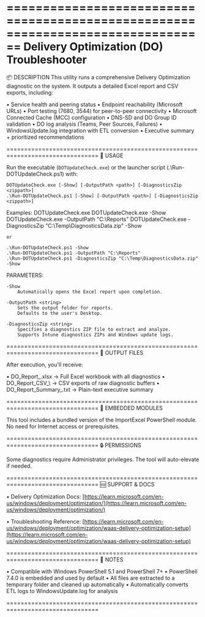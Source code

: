 ================================================================================
Delivery Optimization (DO) Troubleshooter
================================================================================

📦 DESCRIPTION
This utility runs a comprehensive Delivery Optimization diagnostic on the system.
It outputs a detailed Excel report and CSV exports, including:

  • Service health and peering status
  • Endpoint reachability (Microsoft URLs)
  • Port testing (7680, 3544) for peer-to-peer connectivity
  • Microsoft Connected Cache (MCC) configuration
  • DNS-SD and DO Group ID validation
  • DO log analysis (Teams, Peer Sources, Failures)
  • WindowsUpdate.log integration with ETL conversion
  • Executive summary + prioritized recommendations

================================================================================
🚀 USAGE

Run the executable (`DOTUpdateCheck.exe`) or the launcher script (.\Run-DOTUpdateCheck.ps1) with:

    DOTUpdateCheck.exe [-Show] [-OutputPath <path>] [-DiagnosticsZip <zippath>]
    .\Run-DOTUpdateCheck.ps1 [-Show] [-OutputPath <path>] [-DiagnosticsZip <zippath>]

Examples:
    DOTUpdateCheck.exe
    DOTUpdateCheck.exe -Show
    DOTUpdateCheck.exe -OutputPath "C:\Reports"
    DOTUpdateCheck.exe -DiagnosticsZip "C:\Temp\DiagnosticsData.zip" -Show
    
    or
    
    .\Run-DOTUpdateCheck.ps1 -Show
    .\Run-DOTUpdateCheck.ps1 -OutputPath "C:\Reports"
    .\Run-DOTUpdateCheck.ps1 -DiagnosticsZip "C:\Temp\DiagnosticsData.zip" -Show

PARAMETERS:

    -Show
        Automatically opens the Excel report upon completion.

    -OutputPath <string>
        Sets the output folder for reports.
        Defaults to the user's Desktop.
        
    -DiagnosticsZip <string>
        Specifies a diagnostics ZIP file to extract and analyze.
        Supports Intune diagnostics ZIPs and Windows update logs.

================================================================================
🧾 OUTPUT FILES

After execution, you'll receive:

  • DO_Report_<timestamp>.xlsx     → Full Excel workbook with all diagnostics
  • DO_Report_CSV_<timestamp>\     → CSV exports of raw diagnostic buffers
  • DO_Report_Summary_<timestamp>.txt → Plain-text executive summary

================================================================================
📁 EMBEDDED MODULES

This tool includes a bundled version of the ImportExcel PowerShell module.
No need for Internet access or prerequisites.

================================================================================
🔒 PERMISSIONS

Some diagnostics require Administrator privileges.
The tool will auto-elevate if needed.

================================================================================
🆘 SUPPORT & DOCS

• Delivery Optimization Docs:
  [https://learn.microsoft.com/en-us/windows/deployment/optimization/](https://learn.microsoft.com/en-us/windows/deployment/optimization/)

• Troubleshooting Reference:
  [https://learn.microsoft.com/en-us/windows/deployment/optimization/waas-delivery-optimization-setup](https://learn.microsoft.com/en-us/windows/deployment/optimization/waas-delivery-optimization-setup)

================================================================================
📌 NOTES

• Compatible with Windows PowerShell 5.1 and PowerShell 7+
• PowerShell 7.4.0 is embedded and used by default
• All files are extracted to a temporary folder and cleaned up automatically
• Automatically converts ETL logs to WindowsUpdate.log for analysis

================================================================================
